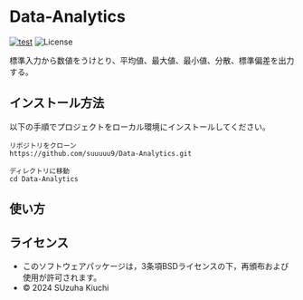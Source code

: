 # Data-Analytics
[![test](https://github.com/suuuuu9/Data-Analytics/actions/workflows/test.yml/badge.svg)](https://github.com/suuuuu9/Data-Analytics/actions/workflows/test.yml)
![License](https://img.shields.io/github/license/suuuuu9/Data-Analytics)

標準入力から数値をうけとり、平均値、最大値、最小値、分散、標準偏差を出力する。

## インストール方法
以下の手順でプロジェクトをローカル環境にインストールしてください。
```
リポジトリをクローン
https://github.com/suuuuu9/Data-Analytics.git

ディレクトリに移動
cd Data-Analytics
```

## 使い方

## ライセンス
- このソフトウェアパッケージは，3条項BSDライセンスの下，再頒布および使用が許可されます。
- © 2024 SUzuha Kiuchi
